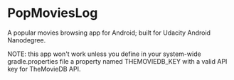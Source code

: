 # PopMoviesLog
A popular movies browsing app for Android; built for Udacity Android Nanodegree.

NOTE: this app won't work unless you define in your system-wide gradle.properties file a property named THEMOVIEDB_KEY with a valid API key for TheMovieDB API.


